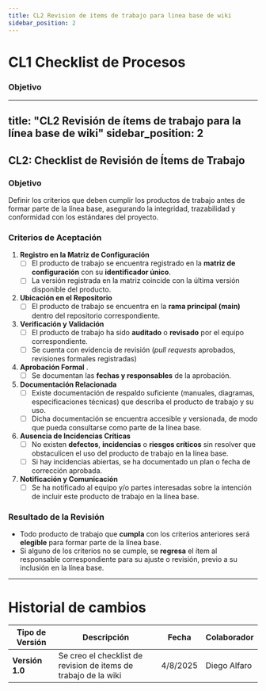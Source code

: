 ```yaml
---
title: CL2 Revision de items de trabajo para linea base de wiki
sidebar_position: 2
---
```


# CL1 Checklist de Procesos

### Objetivo

---
title: "CL2 Revisión de ítems de trabajo para la línea base de wiki"
sidebar_position: 2
---

## CL2: Checklist de Revisión de Ítems de Trabajo

### **Objetivo**

Definir los criterios que deben cumplir los productos de trabajo antes de formar parte de la línea base, asegurando la integridad, trazabilidad y conformidad con los estándares del proyecto.

### **Criterios de Aceptación**

1. **Registro en la Matriz de Configuración**  
   - [ ] El producto de trabajo se encuentra registrado en la **matriz de configuración** con su **identificador único**.  
   - [ ] La versión registrada en la matriz coincide con la última versión disponible del producto.  

2. **Ubicación en el Repositorio**  
   - [ ] El producto de trabajo se encuentra en la **rama principal (main)** dentro del repositorio correspondiente.  

3. **Verificación y Validación**  
   - [ ] El producto de trabajo ha sido **auditado** o **revisado** por el equipo correspondiente.
   - [ ] Se cuenta con evidencia de revisión (*pull requests* aprobados, revisiones formales registradas)

4. **Aprobación Formal**  .  
   - [ ] Se documentan las **fechas y responsables** de la aprobación.

5. **Documentación Relacionada**  
   - [ ] Existe documentación de respaldo suficiente (manuales, diagramas, especificaciones técnicas) que describa el producto de trabajo y su uso.  
   - [ ] Dicha documentación se encuentra accesible y versionada, de modo que pueda consultarse como parte de la línea base.  

6. **Ausencia de Incidencias Críticas**  
   - [ ] No existen **defectos**, **incidencias** o **riesgos críticos** sin resolver que obstaculicen el uso del producto de trabajo en la línea base.  
   - [ ] Si hay incidencias abiertas, se ha documentado un plan o fecha de corrección aprobada.

7. **Notificación y Comunicación**  
   - [ ] Se ha notificado al equipo y/o partes interesadas sobre la intención de incluir este producto de trabajo en la línea base.  

### **Resultado de la Revisión**

- Todo producto de trabajo que **cumpla** con los criterios anteriores será **elegible** para formar parte de la línea base.  
- Si alguno de los criterios no se cumple, se **regresa** el ítem al responsable correspondiente para su ajuste o revisión, previo a su inclusión en la línea base.

---

# Historial de cambios

| **Tipo de Versión** | **Descripción**                                                 | **Fecha** | **Colaborador** |
| ------------------- | --------------------------------------------------------------- | --------- | --------------- |
| **Versión 1.0**     | Se creo el checklist de revision de items de trabajo de la wiki | 4/8/2025  | Diego Alfaro    |
